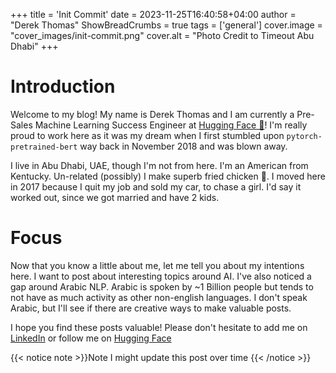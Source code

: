 +++
title = 'Init Commit'
date = 2023-11-25T16:40:58+04:00
author = "Derek Thomas"
ShowBreadCrumbs = true
tags = ['general']
cover.image = "cover_images/init-commit.png"
cover.alt = "Photo Credit to Timeout Abu Dhabi"
+++

# Introduction
Welcome to my blog! My name is Derek Thomas and I am currently a Pre-Sales Machine Learning Success Engineer at 
[Hugging Face 🤗](https://huggingface.co)! I'm really proud to work here as it was my dream when I first stumbled upon 
`pytorch-pretrained-bert` way back in November 2018 and was blown away. 

I live in Abu Dhabi, UAE, though I'm not from here. I'm an American from Kentucky. Un-related (possibly) I make 
superb fried chicken 🍗. I moved here in 2017 because I quit my job and sold my car, to chase a girl. 
I'd say it worked out, since we got married and have 2 kids.

# Focus
Now that you know a little about me, let me tell you about my intentions here. I want to post about interesting topics
around AI. I've also noticed a gap around Arabic NLP. Arabic is spoken by ~1 Billion people but tends to not have
as much activity as other non-english languages. I don't speak Arabic, but I'll see if there are creative ways to make
valuable posts.

I hope you find these posts valuable! Please don't hesitate to add me on [LinkedIn](https://www.linkedin.com/in/dthomas/) or
follow me on [Hugging Face](https://huggingface.co/derek-thomas)

{{< notice note >}}Note I might update this post over time {{< /notice >}}

